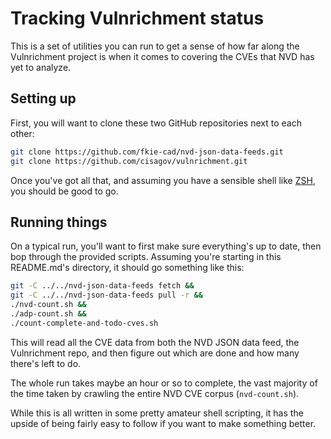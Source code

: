 # Tracking Vulnrichment status

This is a set of utilities you can run to get a sense of how far along the Vulnrichment project is when it comes to covering the CVEs that NVD has yet to analyze.

## Setting up

First, you will want to clone these two GitHub repositories next to each other:

```bash
git clone https://github.com/fkie-cad/nvd-json-data-feeds.git
git clone https://github.com/cisagov/vulnrichment.git
```

Once you've got all that, and assuming you have a sensible shell like [ZSH](https://github.com/ohmyzsh/ohmyzsh/wiki/Installing-ZSH), you should be good to go.

## Running things

On a typical run, you'll want to first make sure everything's up to date, then bop through the provided scripts.
Assuming you're starting in this README.md's directory, it should go something like this:

```bash
git -C ../../nvd-json-data-feeds fetch &&
git -C ../../nvd-json-data-feeds pull -r &&
./nvd-count.sh &&
./adp-count.sh &&
./count-complete-and-todo-cves.sh
```

This will read all the CVE data from both the NVD JSON data feed, the Vulnrichment repo, and then figure out which are done and how many there's left to do.

The whole run takes maybe an hour or so to complete, the vast majority of the time taken by crawling the entire NVD CVE corpus (`nvd-count.sh`).

While this is all written in some pretty amateur shell scripting, it has the upside of being fairly easy to follow if you want to make something better.
